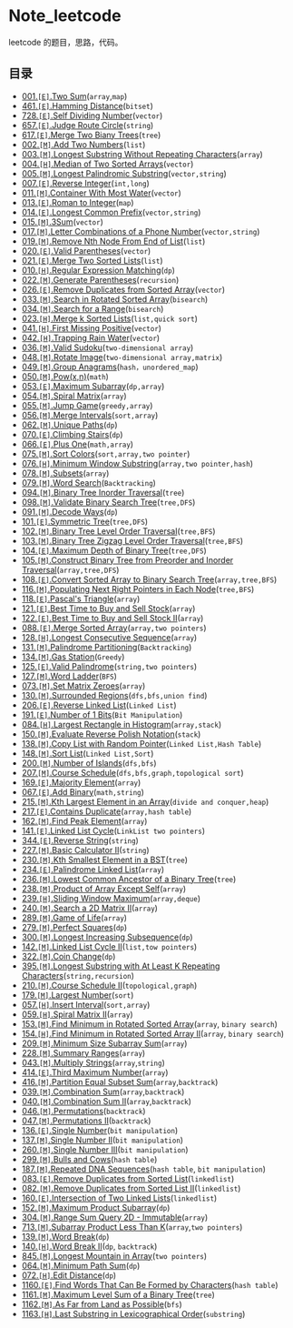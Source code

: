 # Note_leetcode

leetcode 的题目，思路，代码。

## 目录

 - [001.`[E]`.Two Sum](notes/001.md)(`array`,`map`)
 - [461.`[E]`.Hamming Distance](notes/461.md)(`bitset`)
 - [728.`[E]`.Self Dividing Number](notes/728.md)(`vector`)
 - [657.`[E]`.Judge Route Circle](notes/657.md)(`string`)
 - [617.`[E]`.Merge Two Biany Trees](notes/617.md)(`tree`)
 - [002.`[M]`.Add Two Numbers](notes/002.md)(`list`)
 - [003.`[M]`.Longest Substring Without Repeating Characters](notes/003.md)(`array`)
 - [004.`[H]`.Median of Two Sorted Arrays](notes/004.md)(`vector`)
 - [005.`[M]`.Longest Palindromic Substring](notes/005.md)(`vector,string`)
 - [007.`[E]`.Reverse Integer](notes/007.md)(`int,long`)
 - [011.`[M]`.Container With Most Water](notes/011.md)(`vector`)
 - [013.`[E]`.Roman to Integer](notes/013.md)(`map`)
 - [014.`[E]`.Longest Common Prefix](notes/014.md)(`vector,string`)
 - [015.`[M]`.3Sum](notes/015.md)(`vector`)
 - [017.`[M]`.Letter Combinations of a Phone Number](notes/017.md)(`vector,string`)
 - [019.`[M]`.Remove Nth Node From End of List](notes/019.md)(`list`)
 - [020.`[E]`.Valid Parentheses](notes/020.md)(`vector`)
 - [021.`[E]`.Merge Two Sorted Lists](notes/021.md)(`list`)
 - [010.`[H]`.Regular Expression Matching](notes/010.md)(`dp`)
 - [022.`[M]`.Generate Parentheses](notes/022.md)(`recursion`)
 - [026.`[E]`.Remove Duplicates from Sorted Array](notes/026.md)(`vector`)
 - [033.`[M]`.Search in Rotated Sorted Array](notes/033.md)(`bisearch`)
 - [034.`[M]`.Search for a Range](notes/034.md)(`bisearch`)
 - [023.`[H]`.Merge k Sorted Lists](notes/023.md)(`list,quick sort`)
 - [041.`[H]`.First Missing Positive](notes/041.md)(`vector`)
 - [042.`[H]`.Trapping Rain Water](notes/042.md)(`vector`)
 - [036.`[M]`.Valid Sudoku](notes/036.md)(`two-dimensional array`)
 - [048.`[M]`.Rotate Image](notes/048.md)(`two-dimensional array,matrix`)
 - [049.`[M]`.Group Anagrams](notes/049.md)(`hash，unordered_map`)
 - [050.`[M]`.Pow(x,n)](notes/050.md)(`math`)
 - [053.`[E]`.Maximum Subarray](notes/053.md)(`dp,array`)
 - [054.`[M]`.Spiral Matrix](notes/054.md)(`array`)
 - [055.`[M]`.Jump Game](notes/055.md)(`greedy,array`)
 - [056.`[M]`.Merge Intervals](notes/056.md)(`sort,array`)
 - [062.`[M]`.Unique Paths](notes/062.md)(`dp`)
 - [070.`[E]`.Climbing Stairs](notes/070.md)(`dp`)
 - [066.`[E]`.Plus One](notes/066.md)(`math,array`)
 - [075.`[M]`.Sort Colors](notes/075.md)(`sort,array,two pointer`)
 - [076.`[H]`.Minimum Window Substring](notes/076.md)(`array,two pointer,hash`)
 - [078.`[M]`.Subsets](notes/078.md)(`array`)
 - [079.`[M]`.Word Search](notes/079.md)(`Backtracking`)
 - [094.`[M]`.Binary Tree Inorder Traversal](notes/094.md)(`tree`)
 - [098.`[M]`.Validate Binary Search Tree](notes/098.md)(`tree,DFS`)
 - [091.`[M]`.Decode Ways](notes/091.md)(`dp`)
 - [101.`[E]`.Symmetric Tree](notes/101.md)(`tree,DFS`)
 - [102.`[M]`.Binary Tree Level Order Traversal](notes/102.md)(`tree,BFS`)
 - [103.`[M]`.Binary Tree Zigzag Level Order Traversal](notes/103.md)(`tree,BFS`)
 - [104.`[E]`.Maximum Depth of Binary Tree](notes/104.md)(`tree,DFS`)
 - [105.`[M]`.Construct Binary Tree from Preorder and Inorder Traversal](notes/105.md)(`array,tree,DFS`)
 - [108.`[E]`.Convert Sorted Array to Binary Search Tree](notes/108.md)(`array,tree,BFS`)
 - [116.`[M]`.Populating Next Right Pointers in Each Node](notes/116.md)(`tree,BFS`)
 - [118.`[E]`.Pascal's Triangle](notes/118.md)(`array`)
 - [121.`[E]`.Best Time to Buy and Sell Stock](notes/121.md)(`array`)
 - [122.`[E]`.Best Time to Buy and Sell Stock II](notes/122.md)(`array`)
 - [088.`[E]`.Merge Sorted Array](notes/088.md)(`array,two pointers`)
 - [128.`[H]`.Longest Consecutive Sequence](notes/128.md)(`array`)
 - [131.`[M]`.Palindrome Partitioning](notes/131.md)(`Backtracking`)
 - [134.`[M]`.Gas Station](notes/134.md)(`Greedy`)
 - [125.`[E]`.Valid Palindrome](notes/125.md)(`string,two pointers`)
 - [127.`[M]`.Word Ladder](notes/127.md)(`BFS`)
 - [073.`[M]`.Set Matrix Zeroes](notes/073.md)(`array`)
 - [130.`[M]`.Surrounded Regions](notes/130.md)(`dfs,bfs,union find`)
 - [206.`[E]`.Reverse Linked List](notes/206.md)(`Linked List`)
 - [191.`[E]`.Number of 1 Bits](notes/191.md)(`Bit Manipulation`)
 - [084.`[H]`.Largest Rectangle in Histogram](notes/084.md)(`array,stack`)
 - [150.`[M]`.Evaluate Reverse Polish Notation](notes/150.md)(`stack`)
 - [138.`[M]`.Copy List with Random Pointer](notes/138.md)(`Linked List,Hash Table`)
 - [148.`[M]`.Sort List](notes/148.md)(`Linked List,Sort`)
 - [200.`[M]`.Number of Islands](notes/200.md)(`dfs,bfs`)
 - [207.`[M]`.Course Schedule](notes/207.md)(`dfs,bfs,graph,topological sort`)
 - [169.`[E]`.Majority Element](notes/169.md)(`array`)
 - [067.`[E]`.Add Binary](notes/067.md)(`math,string`)
 - [215.`[M]`.Kth Largest Element in an Array](notes/215.md)(`divide and conquer,heap`)
 - [217.`[E]`.Contains Duplicate](notes/217.md)(`array,hash table`)
 - [162.`[M]`.Find Peak Element](notes/162.md)(`array`)
 - [141.`[E]`.Linked List Cycle](notes/141.md)(`LinkList two pointers`)
 - [344.`[E]`.Reverse String](notes/344.md)(`string`)
 - [227.`[M]`.Basic Calculator II](notes/227.md)(`string`)
 - [230.`[M]`.Kth Smallest Element in a BST](notes/230.md)(`tree`)
 - [234.`[E]`.Palindrome Linked List](notes/234.md)(`array`)
 - [236.`[M]`.Lowest Common Ancestor of a Binary Tree](notes/236.md)(`tree`)
 - [238.`[M]`.Product of Array Except Self](notes/238.md)(`array`)
 - [239.`[H]`.Sliding Window Maximum](notes/239.md)(`array,deque`)
 - [240.`[M]`.Search a 2D Matrix II](notes/240.md)(`array`)
 - [289.`[M]`.Game of Life](notes/289.md)(`array`)
 - [279.`[M]`.Perfect Squares](notes/279.md)(`dp`)
 - [300.`[M]`.Longest Increasing Subsequence](notes/300.md)(`dp`)
 - [142.`[M]`.Linked List Cycle II](notes/142.md)(`list,tow pointers`)
 - [322.`[M]`.Coin Change](notes/322.md)(`dp`)
 - [395.`[M]`.Longest Substring with At Least K Repeating Characters](notes/395.md)(`string,recursion`)
 - [210.`[M]`.Course Schedule II](notes/210.md)(`topological,graph`)
 - [179.`[M]`.Largest Number](notes/179.md)(`sort`)
 - [057.`[H]`.Insert Interval](notes/057.md)(`sort,array`)
 - [059.`[H]`.Spiral Matrix II](notes/059.md)(`array`)
 - [153.`[M]`.Find Minimum in Rotated Sorted Array](notes/153.md)(`array`, `binary search`)
 - [154.`[H]`.Find Minimum in Rotated Sorted Array II](notes/154.md)(`array`, `binary search`)
 - [209.`[M]`.Minimum Size Subarray Sum](notes/209.md)(`array`)
 - [228.`[M]`.Summary Ranges](notes/228.md)(`array`)
 - [043.`[M]`.Multiply Strings](notes/043.md)(`array`,`string`)
 - [414.`[E]`.Third Maximum Number](notes/414.md)(`array`)
 - [416.`[M]`.Partition Equal Subset Sum](notes/416.md)(`array`,`backtrack`)
 - [039.`[M]`.Combination Sum](notes/039.md)(`array`,`backtrack`)
 - [040.`[M]`.Combination Sum II](notes/040.md)(`array`,`backtrack`)
 - [046.`[M]`.Permutations](notes/046.md)(`backtrack`)
 - [047.`[M]`.Permutations II](notes/047.md)(`backtrack`)
 - [136.`[E]`.Single Number](notes/136.md)(`bit manipulation`)
 - [137.`[M]`.Single Number II](notes/137.md)(`bit manipulation`)
 - [260.`[M]`.Single Number III](notes/260.md)(`bit manipulation`)
 - [299.`[M]`.Bulls and Cows](notes/299.md)(`hash table`)
 - [187.`[M]`.Repeated DNA Sequences](notes/187.md)(`hash table`, `bit manipulation`)
 - [083.`[E]`.Remove Duplicates from Sorted List](notes/083.md)(`linkedlist`)
 - [082.`[M]`.Remove Duplicates from Sorted List II](notes/082.md)(`linkedlist`)
 - [160.`[E]`.Intersection of Two Linked Lists](notes/160.md)(`linkedlist`)
 - [152.`[M]`.Maximum Product Subarray](notes/152.md)(`dp`)
 - [304.`[M]`.Range Sum Query 2D - Immutable](notes/304.md)(`array`)
 - [713.`[M]`.Subarray Product Less Than K](notes/713.md)(`array`,`two pointers`)
 - [139.`[M]`.Word Break](notes/139.md)(`dp`)
 - [140.`[H]`.Word Break II](notes/140.md)(`dp`, `backtrack`)
 - [845.`[M]`.Longest Mountain in Array](notes/845.md)(`two pointers`)
 - [064.`[M]`.Minimum Path Sum](notes/064.md)(`dp`)
 - [072.`[H]`.Edit Distance](notes/072.md)(`dp`)
 - [1160.`[E]`.Find Words That Can Be Formed by Characters](notes/1160.md)(`hash table`)
 - [1161.`[M]`.Maximum Level Sum of a Binary Tree](notes/1161.md)(`tree`)
 - [1162.`[M]`.As Far from Land as Possible](notes/1162.md)(`bfs`)
 - [1163.`[H]`.Last Substring in Lexicographical Order](notes/1163.md)(`substring`)
